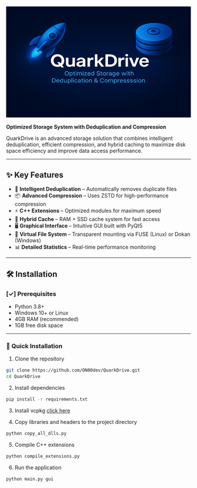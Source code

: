 <p align="center">
  <img src="./README.md-banner.png" alt="QuarkDrive Banner">
</p>

**Optimized Storage System with Deduplication and Compression**

QuarkDrive is an advanced storage solution that combines intelligent deduplication, efficient compression, and hybrid caching to maximize disk space efficiency and improve data access performance.

---

## ✨ Key Features

- 🔄 **Intelligent Deduplication** – Automatically removes duplicate files  
- 📦 **Advanced Compression** – Uses ZSTD for high-performance compression  
- ⚡ **C++ Extensions** – Optimized modules for maximum speed  
- 💾 **Hybrid Cache** – RAM + SSD cache system for fast access  
- 🖥️ **Graphical Interface** – Intuitive GUI built with PyQt5  
- 📁 **Virtual File System** – Transparent mounting via FUSE (Linux) or Dokan (Windows)  
- 📊 **Detailed Statistics** – Real-time performance monitoring  

---

## 🛠️ Installation

### [✓] Prerequisites

- Python 3.8+  
- Windows 10+ or Linux  
- 4GB RAM (recommended)  
- 1GB free disk space  

---

### 🚀 Quick Installation

1. Clone the repository
```bash
git clone https://github.com/ON00dev/QuarkDrive.git
cd QuarkDrive
```
2. Install dependencies
```bash
pip install -r requirements.txt
```
3. Install vcpkg
[click here](https://github.com/ON00dev/QuarkDrive/GUIDE.md)

4. Copy libraries and headers to the project directory
```bash
python copy_all_dlls.py
```
5. Compile C++ extensions
```bash
python compile_extensions.py
```
6. Run the application
```bash
python main.py gui
```